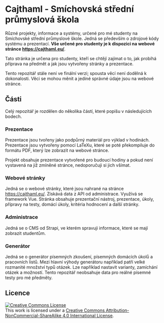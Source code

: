 # Cajthaml - Smíchovská střední průmyslová škola

Různé projekty, informace a systémy, určené pro mé studenty na Smíchovské střední průmyslové škole. Jedná se především o zdrojové kódy systému a prezentací. **Vše určené pro studenty je k dispozici na webové stránce https://cajthaml.eu/**.

Tato stránka je určena pro studenty, kteří se chtějí zajímat o to, jak probíhá příprava na předmět a jak jsou vytvořeny stránky a prezentace.

Tento repozitář stále není ve finální verzi; spousta věcí není dodělná k dokonalosti. Věci se mohou měnit a jediné správné údaje jsou na webové stránce.

## Části
Celý repozitář je rozdělen do několika částí, které popíšu v následujících bodech.

### Prezentace
Prezentace jsou tvořeny jako podpůrný materiál pro výklad v hodinách. Prezentace jsou vytvořeny pomocí LaTeXu, které se poté překompiluje do formátu PDF, který lze zobrazit na webové stránce.

Projekt obsahuje prezentace vytvořené pro budoucí hodiny a pokud není vystavená na již zmíněné stránce, nedoporučuji si jich všímat. 

### Webové stránky
Jedná se o webové stránky, které jsou nahrané na stránce https://cajthaml.eu/. Získává data z API od administrace. Využívá se framework Vue. Stránka obsahuje prezentační nástroj, prezentace, úkoly, přípravy na testy, domácí úkoly, kritéria hodnocení a další stránky.

### Administrace
Jedná se o CMS od Strapi, ve kterém spravuji informace, které se mají zobrazit studentům. 

### Generátor
Jedná se o generátor písemných zkoušení, písemných domácích úkolů a pracovních listů. Mezi hlavní výhody generátoru například patří velké rozmanité množství typů otázek. Lze například nastavit varianty, zamíchání otázek a možností. Tento repozitář neobsahuje data pro reálné písemné testy pro mé předměty.

## Licence
<a rel="license" href="http://creativecommons.org/licenses/by-nc-sa/4.0/"><img alt="Creative Commons License" style="border-width:0" src="https://i.creativecommons.org/l/by-nc-sa/4.0/88x31.png" /></a><br />This work is licensed under a <a rel="license" href="http://creativecommons.org/licenses/by-nc-sa/4.0/">Creative Commons Attribution-NonCommercial-ShareAlike 4.0 International License</a>.
